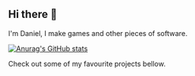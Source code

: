## Hi there 👋

I'm Daniel, I make games and other pieces of software.

[![Anurag's GitHub stats](https://github-readme-stats.vercel.app/api?username=pui4&show_icons=true&theme=dark)](https://github.com/anuraghazra/github-readme-stats)

Check out some of my favourite projects bellow. 
